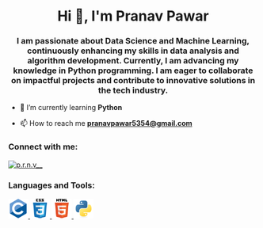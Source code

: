 <h1 align="center">Hi 👋, I'm Pranav Pawar</h1>
<h3 align="center">I am passionate about Data Science and Machine Learning, continuously enhancing my skills in data analysis and algorithm development. Currently, I am advancing my knowledge in Python programming. I am eager to collaborate on impactful projects and contribute to innovative solutions in the tech industry.</h3>

- 🌱 I’m currently learning **Python**

- 📫 How to reach me **pranavpawar5354@gmail.com**

<h3 align="left">Connect with me:</h3>
<p align="left">
<a href="https://instagram.com/p.r.n.v__" target="blank"><img align="center" src="https://raw.githubusercontent.com/rahuldkjain/github-profile-readme-generator/master/src/images/icons/Social/instagram.svg" alt="p.r.n.v__" height="30" width="40" /></a>
</p>

<h3 align="left">Languages and Tools:</h3>
<p align="left"> <a href="https://www.cprogramming.com/" target="_blank" rel="noreferrer"> <img src="https://raw.githubusercontent.com/devicons/devicon/master/icons/c/c-original.svg" alt="c" width="40" height="40"/> </a> <a href="https://www.w3schools.com/css/" target="_blank" rel="noreferrer"> <img src="https://raw.githubusercontent.com/devicons/devicon/master/icons/css3/css3-original-wordmark.svg" alt="css3" width="40" height="40"/> </a> <a href="https://www.w3.org/html/" target="_blank" rel="noreferrer"> <img src="https://raw.githubusercontent.com/devicons/devicon/master/icons/html5/html5-original-wordmark.svg" alt="html5" width="40" height="40"/> </a> <a href="https://www.python.org" target="_blank" rel="noreferrer"> <img src="https://raw.githubusercontent.com/devicons/devicon/master/icons/python/python-original.svg" alt="python" width="40" height="40"/> </a> </p>